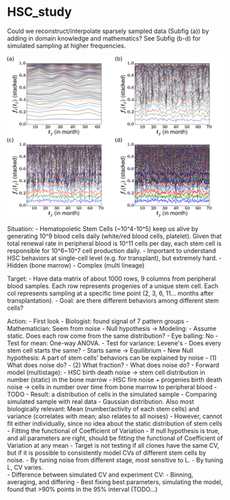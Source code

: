 # HSC_study

Could we reconstruct/interpolate sparsely sampled data (Subfig (a)) by adding in domain knowledge and mathematics?
See Subfig (b-d) for simulated sampling at higher frequencies.

![Alt text](figs/cartoons/sample_gaps.png?raw=true "Optional Title")


Situation:
    - Hematopoietic Stem Cells (~10^4-10^5) keep us alive by generating 10^9 
    blood cells daily (white/red blood cells, platelet). 
    Given that total renewal rate in peripheral blood is 10^11 cells per day, 
    each stem cell is responsible for 10^6~10^7 cell production daily. 
    - Important to understand HSC behaviors at single-cell level 
    (e.g. for transplant), but extremely hard. 
        - Hidden (bone marrow)
        - Complex (multi lineage)

Target: 
    - Have data matrix of about 1000 rows, 9 columns from peripheral blood samples. 
    Each row represents progenies of a unique stem cell. 
    Each col represents sampling at a specific time point (2, 3, 6, 11... months
    after transplantation).
    - Goal: are there different behaviors among different stem cells?

Action:
    - First look
        - Biologist: found signal of 7 pattern groups
        - Mathematician: Seem from noise
    - Null hypothesis -> Modeling:
        - Assume static. Does each row come from the same distribution? 
            - Eye balling: No
            - Test for mean: One-way ANOVA. 
            - Test for variance: Levene's
        - Does every stem cell starts the same?
            - Starts same -> Equilibrium
            - New Null hypothesis: A part of stem cells' behaviors can be explained by noise 
                - (1) What does noise do? 
                - (2) What fraction?
    - What does noise do?
        - Forward model (multistage): 
            - HSC birth death noise -> stem cell distribution in number (static) 
                in the bone marrow
            - HSC fire noise + progenies birth death noise -> cells in number 
            over time from bone marrow to peripheral blood
            - TODO
            - Result: a distribution of cells in the simulated sample
        - Comparing simulated sample with real data
            - Gaussian distribution. Also most biologically relevant: 
                Mean (number/activity of each stem cells) and 
                variance (correlates with mean; also relates to all noises)
            - However, cannot fit either individually, since no idea about the
                static distribution of stem cells
            - Fitting the functional of Coefficient of Variation
            - If null hypothesis is true, and all parameters are right, should
            be fitting the functional of Coefficient of Variation at any mean
    - Target is not testing if all clones have the same CV, but if it is possible
        to consistently model CVs of different stem cells by noise. 
        - By tuning noise from different stage, most sensitive to L. 
        - By tuning L, CV varies.  
        - Difference between simulated CV and experiment CV:
            - Binning, averaging, and differing
        - Best fixing best parameters, simulating the model, found that >90% 
            points in the 95% interval (TODO...)
            
        
            